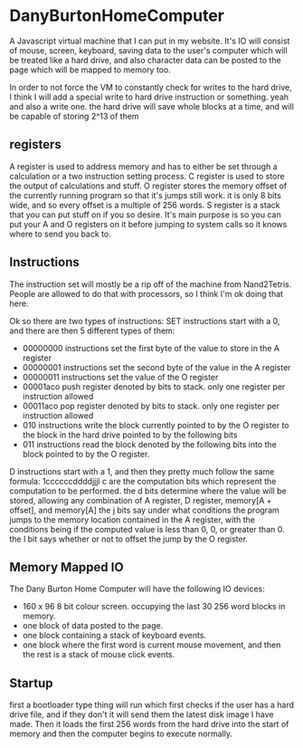 # DanyBurtonHomeComputer
A Javascript virtual machine that I can put in my website.
It's IO will consist of mouse, screen, keyboard, saving data to the user's computer which will be treated like a hard drive, and also character data can be posted to the page which will be mapped to memory too.

In order to not force the VM to constantly check for writes to the hard drive, I think I will add a special write to hard drive instruction or something.
yeah and also a write one. the hard drive will save whole blocks at a time, and will be capable of storing 2^13 of them


## registers
A register is used to address memory and has to either be set through a calculation or a two instruction setting process.
C register is used to store the output of calculations and stuff.
O register stores the memory offset of the currently running program so that it's jumps still work. it is only 8 bits wide,
and so every offset is a multiple of 256 words.
S register is a stack that you can put stuff on if you so desire. It's main purpose is so you can put your A and O
registers on it before jumping to system calls so it knows where to send you back to.


## Instructions
The instruction set will mostly be a rip off of the machine from Nand2Tetris. People are allowed to do that with
processors, so I think I'm ok doing that here.

Ok so there are two types of instructions:
SET instructions start with a 0, and there are then 5 different types of them:
- 00000000 instructions set the first byte of the value to store in the A register
- 00000001 instructions set the second byte of the value in the A register
- 00000011 instructions set the value of the O register
- 00001aco push register denoted by bits to stack. only one register per instruction allowed
- 00011aco pop register denoted by bits to stack. only one register per instruction allowed
- 010 instructions write the block currently pointed to by the O register to the block in the hard drive pointed to by the following bits
- 011 instructions read the block denoted by the following bits into the block pointed to by the O register.

D instructions start with a 1, and then they pretty much follow the same formula:
1ccccccddddjjjl
c are the computation bits which represent the computation to be performed.
the d bits determine where the value will be stored, allowing any combination of A register, D register, memory[A + offset], and memory[A]
the j bits say under what conditions the program jumps to the memory location contained in the A register, with the conditions being if the computed value is less than 0, 0, or greater than 0.
the l bit says whether or not to offset the jump by the O register.

## Memory Mapped IO
The Dany Burton Home Computer will have the following IO devices:
- 160 x 96 8 bit colour screen. occupying the last 30 256 word blocks in memory.
- one block of data posted to the page.
- one block containing a stack of keyboard events.
- one block where the first word is current mouse movement, and then the rest is a stack of mouse click events.


## Startup
first a bootloader type thing will run which first checks if the user has a hard drive file, and if they don't it will
send them the latest disk image I have made.
Then it loads the first 256 words from the hard drive into the start of memory and then the computer begins to execute
normally.
